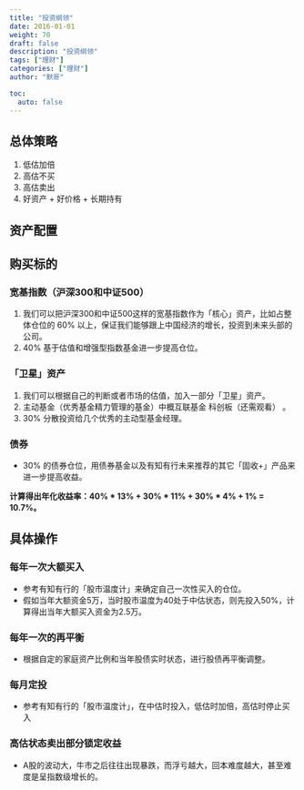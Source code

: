 ```yaml
---  
title: "投资纲领"  
date: 2016-01-01
weight: 70  
draft: false  
description: "投资纲领"  
tags: ["理财"]  
categories: ["理财"]  
author: "默哥"  

toc:
  auto: false
---  
```

## 总体策略
1. 低估加倍 
2. 高估不买 
3. 高估卖出
4. 好资产 + 好价格 + 长期持有

## 资产配置

## 购买标的
### 宽基指数（沪深300和中证500）
1. 我们可以把沪深300和中证500这样的宽基指数作为「核心」资产，比如占整体仓位的 60% 以上，保证我们能够跟上中国经济的增长，投资到未来头部的公司。
2. 40% 基于估值和增强型指数基金进一步提高仓位。

### 「卫星」资产
1. 我们可以根据自己的判断或者市场的估值，加入一部分「卫星」资产。 
2. 主动基金（优秀基金精力管理的基金）中概互联基金 科创板（还需观看） 。
3. 30% 分散投资给几个优秀的主动型基金经理。

### 债券
* 30% 的债券仓位，用债券基金以及有知有行未来推荐的其它「固收+」产品来进一步提高收益。

**计算得出年化收益率：40% * 13% + 30% * 11% + 30% * 4% + 1% = 10.7%。**

## 具体操作
### 每年一次大额买入
* 参考有知有行的「股市温度计」来确定自己一次性买入的仓位。
* 假如当年大额资金5万，当时股市温度为40处于中估状态，则先投入50%，计算得出当年大额买入资金为2.5万。

### 每年一次的再平衡
* 根据自定的家庭资产比例和当年股债实时状态，进行股债再平衡调整。

### 每月定投
* 参考有知有行的「股市温度计」，在中估时投入，低估时加倍，高估时停止买入

### 高估状态卖出部分锁定收益
* A股的波动大，牛市之后往往出现暴跌，而浮亏越大，回本难度越大，甚至难度是呈指数级增长的。